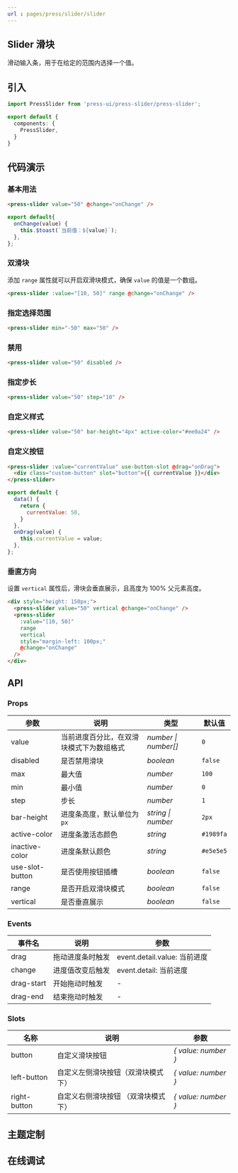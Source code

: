 ```yaml
---
url : pages/press/slider/slider
---
```


## Slider 滑块

滑动输入条，用于在给定的范围内选择一个值。



## 引入

```ts
import PressSlider from 'press-ui/press-slider/press-slider';

export default {
  components: {
    PressSlider,
  }
}
```

## 代码演示

### 基本用法

```html
<press-slider value="50" @change="onChange" />
```

```js
export default{
  onChange(value) {
    this.$toast(`当前值：${value}`);
  },
};
```

### 双滑块

添加 `range` 属性就可以开启双滑块模式，确保 `value` 的值是一个数组。

```html
<press-slider :value="[10, 50]" range @change="onChange" />
```


### 指定选择范围

```html
<press-slider min="-50" max="50" />
```

### 禁用

```html
<press-slider value="50" disabled />
```

### 指定步长

```html
<press-slider value="50" step="10" />
```

### 自定义样式

```html
<press-slider value="50" bar-height="4px" active-color="#ee0a24" />
```

### 自定义按钮

```html
<press-slider :value="currentValue" use-button-slot @drag="onDrag">
  <div class="custom-button" slot="button">{{ currentValue }}</div>
</press-slider>
```

```js
export default {
  data() {
    return {
      currentValue: 50,
    }
  },
  onDrag(value) {
    this.currentValue = value;
  },
};
```

### 垂直方向

设置 `vertical` 属性后，滑块会垂直展示，且高度为 100% 父元素高度。

```html
<div style="height: 150px;">
  <press-slider value="50" vertical @change="onChange" />
  <press-slider
    :value="[10, 50]"
    range
    vertical
    style="margin-left: 100px;"
    @change="onChange"
  />
</div>
```


## API

### Props

| 参数            | 说明                                     | 类型                 | 默认值    |
| --------------- | ---------------------------------------- | -------------------- | --------- |
| value           | 当前进度百分比，在双滑块模式下为数组格式 | _number \| number[]_ | `0`       |
| disabled        | 是否禁用滑块                             | _boolean_            | `false`   |
| max             | 最大值                                   | _number_             | `100`     |
| min             | 最小值                                   | _number_             | `0`       |
| step            | 步长                                     | _number_             | `1`       |
| bar-height      | 进度条高度，默认单位为 `px`              | _string \| number_   | `2px`     |
| active-color    | 进度条激活态颜色                         | _string_             | `#1989fa` |
| inactive-color  | 进度条默认颜色                           | _string_             | `#e5e5e5` |
| use-slot-button | 是否使用按钮插槽                         | _boolean_            | `false`   |
| range           | 是否开启双滑块模式                       | _boolean_            | `false`   |
| vertical        | 是否垂直展示                             | _boolean_            | `false`   |

### Events

| 事件名     | 说明             | 参数                         |
| ---------- | ---------------- | ---------------------------- |
| drag       | 拖动进度条时触发 | event.detail.value: 当前进度 |
| change     | 进度值改变后触发 | event.detail: 当前进度       |
| drag-start | 开始拖动时触发   | -                            |
| drag-end   | 结束拖动时触发   | -                            |

### Slots

| 名称         | 说明                                | 参数                |
| ------------ | ----------------------------------- | ------------------- |
| button       | 自定义滑块按钮                      | _{ value: number }_ |
| left-button  | 自定义左侧滑块按钮（双滑块模式下）  | _{ value: number }_ |
| right-button | 自定义右侧滑块按钮 （双滑块模式下） | _{ value: number }_ |

## 主题定制

<theme-config />

## 在线调试

<debug-online />
